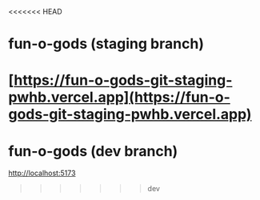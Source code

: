 <<<<<<< HEAD
# fun-o-gods (staging branch)

[https://fun-o-gods-git-staging-pwhb.vercel.app](https://fun-o-gods-git-staging-pwhb.vercel.app)
=======
# fun-o-gods (dev branch)

[http://localhost:5173](http://localhost:5173)
>>>>>>> dev
